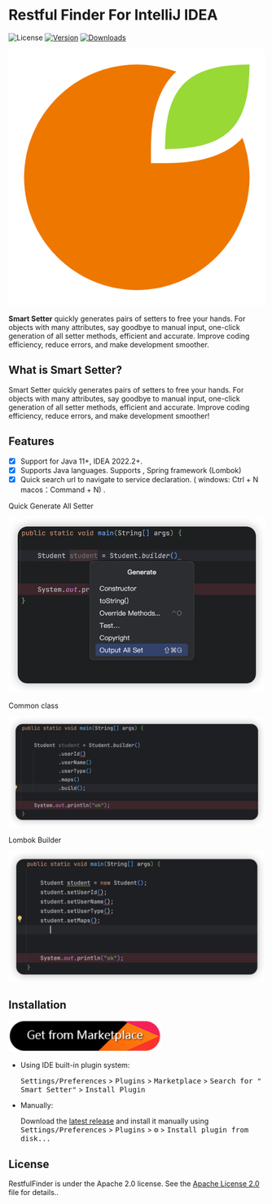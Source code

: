 # Restful Finder For IntelliJ IDEA

![License](https://img.shields.io/badge/license-Apache--2.0-green.svg)
[![Version](https://img.shields.io/jetbrains/plugin/v/cn.com.mustache.plugins.restful.finder.svg)](https://plugins.jetbrains.com/plugin/23654-smart-setter)
[![Downloads](https://img.shields.io/jetbrains/plugin/d/cn.com.mustache.plugins.restful.finder.svg)](https://plugins.jetbrains.com/plugin/23654-smart-setter)

![logo.png](img/logo.png)

<!-- Plugin description -->
**Smart Setter** quickly generates pairs of setters to free your hands. For objects with many attributes, say goodbye to manual input, one-click generation of all setter methods, efficient and accurate. Improve coding efficiency, reduce errors, and make development smoother.
<!-- Plugin description end -->

## What is Smart Setter?

Smart Setter quickly generates pairs of setters to free your hands. For objects with many attributes, say goodbye to manual input, one-click generation of all setter methods, efficient and accurate. Improve coding efficiency, reduce errors, and make development smoother!


## Features

- [x] Support for Java 11+, IDEA 2022.2+.
- [x] Supports Java languages. Supports , Spring framework (Lombok)
- [x] Quick search url to navigate to service declaration. ( windows: Ctrl + N macos：Command + N) .

Quick Generate All Setter

![shortcut-option.png](img/shortcut-option.png)

Common class

![common-class.png](img/common-class.png)

Lombok Builder

![lombok-builder.png](img/lombok-builder.png)


## Installation

<a href="https://plugins.jetbrains.com/embeddable/install/23654">
    <img src="img/plugin-install.png" width="300"/>
</a>

- Using IDE built-in plugin system:

  <kbd>Settings/Preferences</kbd> > <kbd>Plugins</kbd> > <kbd>Marketplace</kbd> > <kbd>Search for "
  Smart Setter"</kbd> >
  <kbd>Install Plugin</kbd>

- Manually:

  Download the [latest release](https://github.com/mustache-cn/smart-setter/releases/latest) and install it
  manually using
  <kbd>Settings/Preferences</kbd> > <kbd>Plugins</kbd> > <kbd>⚙️</kbd> > <kbd>Install plugin from disk...</kbd>



## License

RestfulFinder is under the Apache 2.0 license. See the [Apache License 2.0](http://www.apache.org/licenses/LICENSE-2.0) file for details..